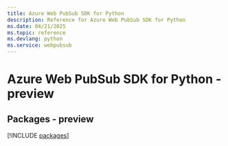 ```yaml
---
title: Azure Web PubSub SDK for Python
description: Reference for Azure Web PubSub SDK for Python
ms.date: 04/21/2025
ms.topic: reference
ms.devlang: python
ms.service: webpubsub
---
```

# Azure Web PubSub SDK for Python - preview
## Packages - preview
[!INCLUDE [packages](web-pubsub-index.md)]